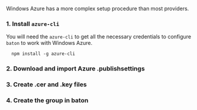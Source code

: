 Windows Azure has a more complex setup procedure than most providers.

### 1. Install `azure-cli`

You will need the `azure-cli` to get all the necessary credentials to configure `baton` to work with Windows Azure. 

```
  npm install -g azure-cli
```

### 2. Download and import Azure .publishsettings

### 3. Create .cer and .key files

### 4. Create the group in baton

[meta:title]: <> (Using baton on Windows Azure)